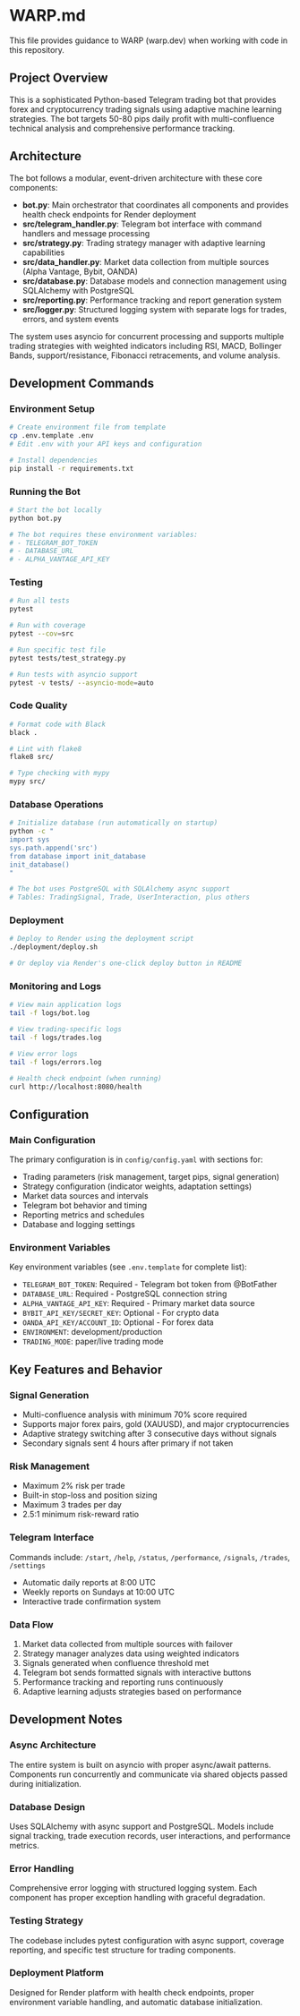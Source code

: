 # WARP.md

This file provides guidance to WARP (warp.dev) when working with code in this repository.

## Project Overview

This is a sophisticated Python-based Telegram trading bot that provides forex and cryptocurrency trading signals using adaptive machine learning strategies. The bot targets 50-80 pips daily profit with multi-confluence technical analysis and comprehensive performance tracking.

## Architecture

The bot follows a modular, event-driven architecture with these core components:

- **bot.py**: Main orchestrator that coordinates all components and provides health check endpoints for Render deployment
- **src/telegram_handler.py**: Telegram bot interface with command handlers and message processing
- **src/strategy.py**: Trading strategy manager with adaptive learning capabilities
- **src/data_handler.py**: Market data collection from multiple sources (Alpha Vantage, Bybit, OANDA)
- **src/database.py**: Database models and connection management using SQLAlchemy with PostgreSQL
- **src/reporting.py**: Performance tracking and report generation system
- **src/logger.py**: Structured logging system with separate logs for trades, errors, and system events

The system uses asyncio for concurrent processing and supports multiple trading strategies with weighted indicators including RSI, MACD, Bollinger Bands, support/resistance, Fibonacci retracements, and volume analysis.

## Development Commands

### Environment Setup
```bash
# Create environment file from template
cp .env.template .env
# Edit .env with your API keys and configuration

# Install dependencies
pip install -r requirements.txt
```

### Running the Bot
```bash
# Start the bot locally
python bot.py

# The bot requires these environment variables:
# - TELEGRAM_BOT_TOKEN
# - DATABASE_URL  
# - ALPHA_VANTAGE_API_KEY
```

### Testing
```bash
# Run all tests
pytest

# Run with coverage
pytest --cov=src

# Run specific test file
pytest tests/test_strategy.py

# Run tests with asyncio support
pytest -v tests/ --asyncio-mode=auto
```

### Code Quality
```bash
# Format code with Black
black .

# Lint with flake8
flake8 src/

# Type checking with mypy
mypy src/
```

### Database Operations
```bash
# Initialize database (run automatically on startup)
python -c "
import sys
sys.path.append('src')
from database import init_database
init_database()
"

# The bot uses PostgreSQL with SQLAlchemy async support
# Tables: TradingSignal, Trade, UserInteraction, plus others
```

### Deployment
```bash
# Deploy to Render using the deployment script
./deployment/deploy.sh

# Or deploy via Render's one-click deploy button in README
```

### Monitoring and Logs
```bash
# View main application logs
tail -f logs/bot.log

# View trading-specific logs  
tail -f logs/trades.log

# View error logs
tail -f logs/errors.log

# Health check endpoint (when running)
curl http://localhost:8080/health
```

## Configuration

### Main Configuration
The primary configuration is in `config/config.yaml` with sections for:
- Trading parameters (risk management, target pips, signal generation)
- Strategy configuration (indicator weights, adaptation settings)
- Market data sources and intervals
- Telegram bot behavior and timing
- Reporting metrics and schedules
- Database and logging settings

### Environment Variables
Key environment variables (see `.env.template` for complete list):
- `TELEGRAM_BOT_TOKEN`: Required - Telegram bot token from @BotFather
- `DATABASE_URL`: Required - PostgreSQL connection string
- `ALPHA_VANTAGE_API_KEY`: Required - Primary market data source
- `BYBIT_API_KEY/SECRET_KEY`: Optional - For crypto data
- `OANDA_API_KEY/ACCOUNT_ID`: Optional - For forex data
- `ENVIRONMENT`: development/production
- `TRADING_MODE`: paper/live trading mode

## Key Features and Behavior

### Signal Generation
- Multi-confluence analysis with minimum 70% score required
- Supports major forex pairs, gold (XAUUSD), and major cryptocurrencies
- Adaptive strategy switching after 3 consecutive days without signals
- Secondary signals sent 4 hours after primary if not taken

### Risk Management
- Maximum 2% risk per trade
- Built-in stop-loss and position sizing
- Maximum 3 trades per day
- 2.5:1 minimum risk-reward ratio

### Telegram Interface
Commands include: `/start`, `/help`, `/status`, `/performance`, `/signals`, `/trades`, `/settings`
- Automatic daily reports at 8:00 UTC
- Weekly reports on Sundays at 10:00 UTC
- Interactive trade confirmation system

### Data Flow
1. Market data collected from multiple sources with failover
2. Strategy manager analyzes data using weighted indicators
3. Signals generated when confluence threshold met
4. Telegram bot sends formatted signals with interactive buttons
5. Performance tracking and reporting runs continuously
6. Adaptive learning adjusts strategies based on performance

## Development Notes

### Async Architecture
The entire system is built on asyncio with proper async/await patterns. Components run concurrently and communicate via shared objects passed during initialization.

### Database Design
Uses SQLAlchemy with async support and PostgreSQL. Models include signal tracking, trade execution records, user interactions, and performance metrics.

### Error Handling
Comprehensive error logging with structured logging system. Each component has proper exception handling with graceful degradation.

### Testing Strategy
The codebase includes pytest configuration with async support, coverage reporting, and specific test structure for trading components.

### Deployment Platform
Designed for Render platform with health check endpoints, proper environment variable handling, and automatic database initialization.
